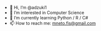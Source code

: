- 👋 Hi, I’m @adzuki1
- 👀 I’m interested in Computer Science
- 🌱 I’m currently learning Python / R / C#
- 📫 How to reach me: mneto.fis@gmail.com

<!---
adzuki1/adzuki1 is a ✨ special ✨ repository because its `README.md` (this file) appears on your GitHub profile.
You can click the Preview link to take a look at your changes.
--->
